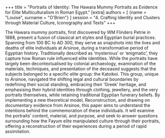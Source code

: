 +++
title = "Portraits of Identity: The Hawara Mummy Portraits as Evidence for Elite Multiculturalism in Roman Egypt."
[extra]
authors = [
    {name = "Louise", surname = "O'Brien"}
]
session = "4. Crafting Identity and Clusters through Material Culture, Iconography and Texts"
+++

The Hawara mummy portraits, first discovered by WM Flinders Petrie in 1888, present a fusion of classical art styles and Egyptian burial practices. Spanning from 100 BC to AD 300, they serve as snapshots into the lives and deaths of elite individuals at Arsinoe, during a transformative period of Egyptian history. Traditionally described as ‘mysterious’ or ‘enigmatic’, they capture how Roman rule influenced elite identities. While the portraits have largely been decontextualised by colonial archaeology, examination of the materials, techniques, and presentation of the deceased suggests that the subjects belonged to a specific elite group: the Katoikoi. This group, unique to Arsinoe, navigated the shifting legal and cultural boundaries by redefining their social standing, embracing their ‘Greek’ heritage, and emphasising their hybrid identities through clothing, jewellery, and the very portraits themselves, while retaining traditional Egyptian funerary beliefs. By implementing a new theoretical model, Reconstruction, and drawing on documentary evidence from Arsinoe, this paper aims to understand the intentions behind the commemoration of these individuals. It will examine the portraits’ content, material, and purpose, and seek to answer questions surrounding how the Fayum elite manipulated culture through their portraits, offering a reconstruction of their experiences during a period of rapid assimilation.


